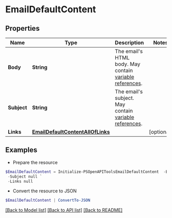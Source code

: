 # EmailDefaultContent
## Properties

Name | Type | Description | Notes
------------ | ------------- | ------------- | -------------
**Body** | **String** | The email&#39;s HTML body. May contain [variable references](https://velocity.apache.org/engine/1.7/user-guide.html#references). | 
**Subject** | **String** | The email&#39;s subject. May contain [variable references](https://velocity.apache.org/engine/1.7/user-guide.html#references). | 
**Links** | [**EmailDefaultContentAllOfLinks**](EmailDefaultContentAllOfLinks.md) |  | [optional] 

## Examples

- Prepare the resource
```powershell
$EmailDefaultContent = Initialize-PSOpenAPIToolsEmailDefaultContent  -Body null `
 -Subject null `
 -Links null
```

- Convert the resource to JSON
```powershell
$EmailDefaultContent | ConvertTo-JSON
```

[[Back to Model list]](../README.md#documentation-for-models) [[Back to API list]](../README.md#documentation-for-api-endpoints) [[Back to README]](../README.md)

